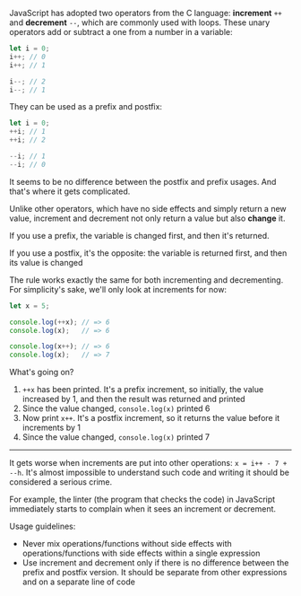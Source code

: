 
JavaScript has adopted two operators from the C language: **increment** `++` and **decrement** `--`, which are commonly used with loops. These unary operators add or subtract a one from a number in a variable:

```javascript
let i = 0;
i++; // 0
i++; // 1

i--; // 2
i--; // 1
```

They can be used as a prefix and postfix:

```javascript
let i = 0;
++i; // 1
++i; // 2

--i; // 1
--i; // 0
```

It seems to be no difference between the postfix and prefix usages. And that's where it gets complicated.

Unlike other operators, which have no side effects and simply return a new value, increment and decrement not only return a value but also **change** it.

If you use a prefix, the variable is changed first, and then it's returned.

If you use a postfix, it's the opposite: the variable is returned first, and then its value is changed

The rule works exactly the same for both incrementing and decrementing. For simplicity's sake, we'll only look at increments for now:

```javascript
let x = 5;

console.log(++x); // => 6
console.log(x);   // => 6

console.log(x++); // => 6
console.log(x);   // => 7
```

What's going on?

1. `++x` has been printed. It's a prefix increment, so initially, the value increased by 1, and then the result was returned and printed
2. Since the value changed, `console.log(x)` printed 6
3. Now print `x++`. It's a postfix increment, so it returns the value before it increments by 1
4. Since the value changed, `console.log(x)` printed 7

---

It gets worse when increments are put into other operations: `x = i++ - 7 + --h`. It's almost impossible to understand such code and writing it should be considered a serious crime.

For example, the linter (the program that checks the code) in JavaScript immediately starts to complain when it sees an increment or decrement.

Usage guidelines:

* Never mix operations/functions without side effects with operations/functions with side effects within a single expression
* Use increment and decrement only if there is no difference between the prefix and postfix version. It should be separate from other expressions and on a separate line of code

